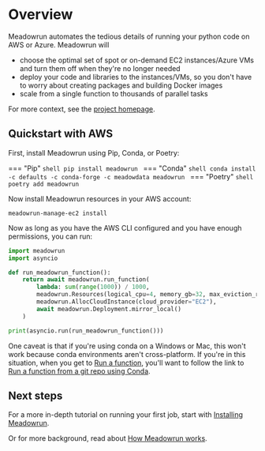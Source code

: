# Overview

Meadowrun automates the tedious details of running your python code on AWS or Azure.
Meadowrun will

- choose the optimal set of spot or on-demand EC2 instances/Azure VMs and turn them off
  when they're no longer needed
- deploy your code and libraries to the instances/VMs, so you don't have to worry about
  creating packages and building Docker images
- scale from a single function to thousands of parallel tasks

For more context, see the [project homepage](https://meadowrun.io).
  
## Quickstart with AWS

First, install Meadowrun using Pip, Conda, or Poetry:

=== "Pip"
    ```shell
    pip install meadowrun
    ```
=== "Conda"
    ```shell
    conda install -c defaults -c conda-forge -c meadowdata meadowrun
    ```
=== "Poetry"
    ```shell
    poetry add meadowrun
    ```

Now install Meadowrun resources in your AWS account:

```shell
meadowrun-manage-ec2 install
```

Now as long as you have the AWS CLI configured and you have enough permissions, you can
run:

```python
import meadowrun
import asyncio

def run_meadowrun_function():
    return await meadowrun.run_function(
        lambda: sum(range(1000)) / 1000,
        meadowrun.Resources(logical_cpu=4, memory_gb=32, max_eviction_rate=15),
        meadowrun.AllocCloudInstance(cloud_provider="EC2"),
        await meadowrun.Deployment.mirror_local()
    )

print(asyncio.run(run_meadowrun_function()))
```

One caveat is that if you're using conda on a Windows or Mac, this won't work
because conda environments aren't cross-platform. If you're in this situation, when you
get to [Run a function](/tutorial/run_function), you'll want to follow the link to [Run
a function from a git repo using Conda](/tutorial/run_function_git_conda).

## Next steps

For a more in-depth tutorial on running your first job, start with [Installing
Meadowrun](/tutorial/install).

Or for more background, read about [How Meadowrun works](/explanation/how_it_works).
